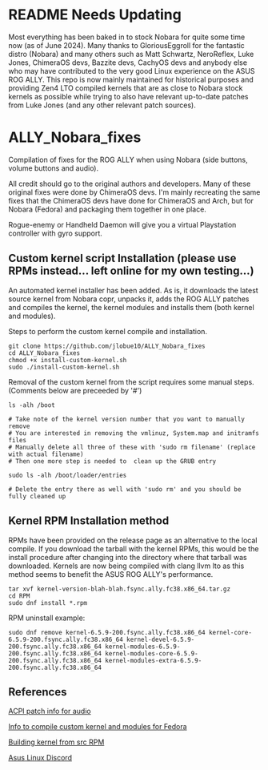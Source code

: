 # README Needs Updating

Most everything has been baked in to stock Nobara for quite some time now (as of June 2024). Many thanks to GloriousEggroll for the fantastic distro (Nobara) and many others such as Matt Schwartz, NeroReflex, Luke Jones, ChimeraOS devs, Bazzite devs, CachyOS devs and anybody else who may have contributed to the very good Linux experience on the ASUS ROG ALLY. This repo is now mainly maintained for historical purposes and providing Zen4 LTO compiled kernels that are as close to Nobara stock kernels as possible while trying to also have relevant up-to-date patches from Luke Jones (and any other relevant patch sources).

# ALLY_Nobara_fixes
Compilation of fixes for the ROG ALLY when using Nobara (side buttons, volume buttons and audio).

All credit should go to the original authors and developers. Many of these original fixes were done by ChimeraOS devs. I'm mainly recreating the same fixes that the ChimeraOS devs have done for ChimeraOS and Arch, but for Nobara (Fedora) and packaging them together in one place.

Rogue-enemy or Handheld Daemon will give you a virtual Playstation controller with gyro support.

## **Custom kernel script Installation (please use RPMs instead... left online for my own testing...)**

An automated kernel installer has been added. As is, it downloads the latest source kernel from Nobara copr, unpacks it, adds the ROG ALLY patches and compiles the kernel, the kernel modules and installs them (both kernel and modules).

Steps to perform the custom kernel compile and installation.

```
git clone https://github.com/jlobue10/ALLY_Nobara_fixes
cd ALLY_Nobara_fixes
chmod +x install-custom-kernel.sh
sudo ./install-custom-kernel.sh
```

Removal of the custom kernel from the script requires some manual steps. (Comments below are preceeded by '#')

```
ls -alh /boot

# Take note of the kernel version number that you want to manually remove
# You are interested in removing the vmlinuz, System.map and initramfs files
# Manually delete all three of these with 'sudo rm filename' (replace with actual filename)
# Then one more step is needed to  clean up the GRUB entry

sudo ls -alh /boot/loader/entries

# Delete the entry there as well with 'sudo rm' and you should be fully cleaned up
```

## **Kernel RPM Installation method**

RPMs have been provided on the release page as an alternative to the local compile. If you download the tarball with the kernel RPMs, this would be the install procedure after changing into the directory where that tarball was downloaded. Kernels are now being compiled with clang llvm lto as this method seems to benefit the ASUS ROG ALLY's performance.

```
tar xvf kernel-version-blah-blah.fsync.ally.fc38.x86_64.tar.gz
cd RPM
sudo dnf install *.rpm
```

RPM uninstall example:

```
sudo dnf remove kernel-6.5.9-200.fsync.ally.fc38.x86_64 kernel-core-6.5.9-200.fsync.ally.fc38.x86_64 kernel-devel-6.5.9-200.fsync.ally.fc38.x86_64 kernel-modules-6.5.9-200.fsync.ally.fc38.x86_64 kernel-modules-core-6.5.9-200.fsync.ally.fc38.x86_64 kernel-modules-extra-6.5.9-200.fsync.ally.fc38.x86_64
```

## **References**

[ACPI patch info for audio](https://asus-linux.org/wiki/cirrus-amps/)

[Info to compile custom kernel and modules for Fedora](https://fedoraproject.org/wiki/Building_a_custom_kernel)

[Building kernel from src RPM](https://fedoraproject.org/wiki/Building_a_custom_kernel/Source_RPM)

[Asus Linux Discord](https://discord.gg/4ZKGd7Un5t)
